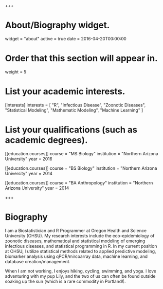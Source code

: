 +++
# About/Biography widget.
widget = "about"
active = true
date = 2016-04-20T00:00:00

# Order that this section will appear in.
weight = 5

# List your academic interests.
[interests]
  interests = [
   "R",
    "Infectious Disease",
    "Zoonotic Diseases",
    "Statistical Modeling",
    "Mathematic Modeling",
    "Machine Learning"
  ]

# List your qualifications (such as academic degrees).
[[education.courses]]
  course = "MS Biology"
  institution = "Northern Arizona University"
  year = 2016

[[education.courses]]
  course = "BS Biology"
  institution = "Northern Arizona University"
  year = 2014

[[education.courses]]
  course = "BA Anthropology"
  institution = "Northern Arizona University"
  year = 2014
 
+++

# Biography

I am a Biostatistician and R Programmer at Oregon Health and Science University (OHSU). My research interests include the eco-epidemiology of zoonotic diseases, mathematical and statistical modeling of emerging infectious diseases, and statistical programming in R. In my current position at OHSU, I utilize statistical methods related to applied predictive modeling, biomarker analysis using qPCR/mircoarray data, machine learning, and database creation/management. 

When I am not working, I enjoys hiking, cycling, swimming, and yoga. I love adventuring with my pup Lily, and the two of us can often be found outside soaking up the sun (which is a rare commodity in Portland!). 